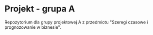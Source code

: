 # Projekt - grupa A
Repozytorium dla grupy projektowej A z przedmiotu "Szeregi czasowe i prognozowanie w biznesie".
